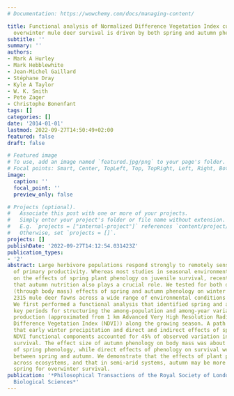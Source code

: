 ```yaml
---
# Documentation: https://wowchemy.com/docs/managing-content/

title: Functional analysis of Normalized Difference Vegetation Index curves reveals
  overwinter mule deer survival is driven by both spring and autumn phenology
subtitle: ''
summary: ''
authors:
- Mark A Hurley
- Mark Hebblewhite
- Jean-Michel Gaillard
- Stéphane Dray
- Kyle A Taylor
- W. K. Smith
- Pete Zager
- Christophe Bonenfant
tags: []
categories: []
date: '2014-01-01'
lastmod: 2022-09-27T14:50:49+02:00
featured: false
draft: false

# Featured image
# To use, add an image named `featured.jpg/png` to your page's folder.
# Focal points: Smart, Center, TopLeft, Top, TopRight, Left, Right, BottomLeft, Bottom, BottomRight.
image:
  caption: ''
  focal_point: ''
  preview_only: false

# Projects (optional).
#   Associate this post with one or more of your projects.
#   Simply enter your project's folder or file name without extension.
#   E.g. `projects = ["internal-project"]` references `content/project/deep-learning/index.md`.
#   Otherwise, set `projects = []`.
projects: []
publishDate: '2022-09-27T14:12:54.031423Z'
publication_types:
- '2'
abstract: Large herbivore populations respond strongly to remotely sensed measures
  of primary productivity. Whereas most studies in seasonal environments have focused
  on the effects of spring plant phenology on juvenile survival, recent studies demonstrated
  that autumn nutrition also plays a crucial role. We tested for both direct and indirect
  (through body mass) effects of spring and autumn phenology on winter survival of
  2315 mule deer fawns across a wide range of environmental conditions in Idaho, USA.
  We first performed a functional analysis that identified spring and autumn as the
  key periods for structuring the among-population and among-year variation of primary
  production (approximated from 1 km Advanced Very High Resolution Radiometer Normalized
  Difference Vegetation Index (NDVI)) along the growing season. A path analysis showed
  that early winter precipitation and direct and indirect effects of spring and autumn
  NDVI functional components accounted for 45% of observed variation in overwinter
  survival. The effect size of autumn phenology on body mass was about twice that
  of spring phenology, while direct effects of phenology on survival were similar
  between spring and autumn. We demonstrate that the effects of plant phenology vary
  across ecosystems, and that in semi-arid systems, autumn may be more important than
  spring for overwinter survival.
publication: '*Philosophical Transactions of the Royal Society of London. Series B,
  Biological Sciences*'
---
```

